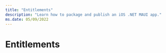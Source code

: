```yaml
---
title: "Entitlements"
description: "Learn how to package and publish an iOS .NET MAUI app."
ms.date: 05/09/2022
---
```


# Entitlements
